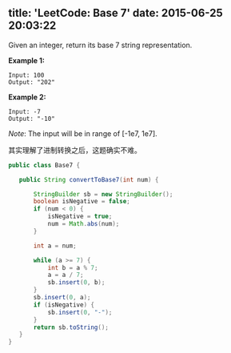 title: 'LeetCode: Base 7'
date: 2015-06-25 20:03:22
---

Given an integer, return its base 7 string representation.

**Example 1:**
```
Input: 100
Output: "202"
```

**Example 2:**
```
Input: -7
Output: "-10"
```

*Note*: The input will be in range of [-1e7, 1e7].

其实理解了进制转换之后，这题确实不难。

 ```java
public class Base7 {

    public String convertToBase7(int num) {

        StringBuilder sb = new StringBuilder();
        boolean isNegative = false;
        if (num < 0) {
            isNegative = true;
            num = Math.abs(num);
        }

        int a = num;

        while (a >= 7) {
            int b = a % 7;
            a = a / 7;
            sb.insert(0, b);
        }
        sb.insert(0, a);
        if (isNegative) {
            sb.insert(0, "-");
        }
        return sb.toString();
    }
}

```
